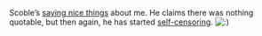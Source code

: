 Scoble’s [saying nice
things](http://radio.weblogs.com/0001011/2003/05/28.html#a3127) about
me. He claims there was nothing quotable, but then again, he has started
[self-censoring](http://radio.weblogs.com/0001011/2003/05/28.html#a3131).
![:)](http://devhawk.net/wp-includes/images/smilies/icon_smile.gif)
